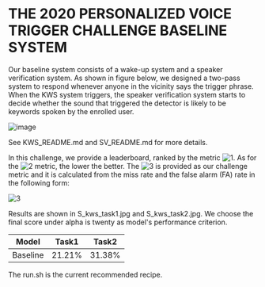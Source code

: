 # THE 2020 PERSONALIZED VOICE TRIGGER CHALLENGE BASELINE SYSTEM

Our baseline system consists of a wake-up system and a speaker verification system. As shown in figure below, we designed a two-pass system to respond whenever anyone in the vicinity says the trigger phrase. When the KWS system triggers, the speaker verification system starts to decide whether the sound that triggered the  detector is likely to be keywords spoken by the enrolled user. 

![image](https://github.com/jiay7/THE-2020-PERSONALIZED-VOICE-TRIGGER-CHALLENGE-BASELINE-SYSTEM/blob/master/wake_sv.png)

See KWS_README.md and SV_README.md for more details.

In this challenge, we provide a leaderboard, ranked by the metric ![1](http://latex.codecogs.com/svg.latex?score_{wake-up}). As for the ![2](http://latex.codecogs.com/svg.latex?score_{wake-up}) metric, the lower the better. The ![3](http://latex.codecogs.com/svg.latex?score_{wake-up}) is provided as our challenge metric and it is calculated from the miss rate and the false alarm (FA) rate in the following form:

![3](http://latex.codecogs.com/svg.latex?\begin{equation}score_{wake-up}=Miss+alpha*FA\end{equation})

Results are shown in S_kws_task1.jpg and S_kws_task2.jpg.  We choose the final score under alpha is twenty as model's performance criterion.

| Model | Task1 | Task2 |
| :----:| :----: | :----: |
| Baseline | 21.21% | 31.38% |

The run.sh is the current recommended recipe.





